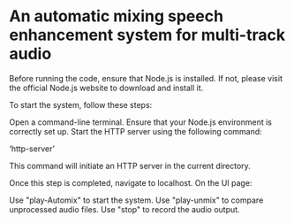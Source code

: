 # An automatic mixing speech enhancement system for multi-track audio





Before running the code, ensure that Node.js is installed. If not, please visit the official Node.js website to download and install it.

To start the system, follow these steps:

Open a command-line terminal.
Ensure that your Node.js environment is correctly set up.
Start the HTTP server using the following command:

‘http-server’

This command will initiate an HTTP server in the current directory.

Once this step is completed, navigate to localhost. On the UI page:

Use "play-Automix" to start the system.
Use "play-unmix" to compare unprocessed audio files.
Use "stop" to record the audio output.
